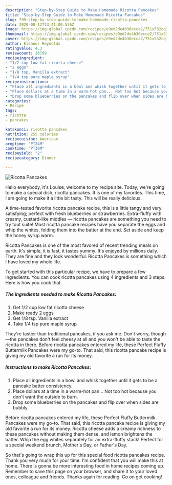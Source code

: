 ```yaml
---
description: "Step-by-Step Guide to Make Homemade Ricotta Pancakes"
title: "Step-by-Step Guide to Make Homemade Ricotta Pancakes"
slug: 799-step-by-step-guide-to-make-homemade-ricotta-pancakes
date: 2020-08-12T13:41:00.536Z
image: https://img-global.cpcdn.com/recipes/e9ed2de4b36ecca2/751x532cq70/ricotta-pancakes-recipe-main-photo.jpg
thumbnail: https://img-global.cpcdn.com/recipes/e9ed2de4b36ecca2/751x532cq70/ricotta-pancakes-recipe-main-photo.jpg
cover: https://img-global.cpcdn.com/recipes/e9ed2de4b36ecca2/751x532cq70/ricotta-pancakes-recipe-main-photo.jpg
author: Eleanor Reynolds
ratingvalue: 4.3
reviewcount: 16799
recipeingredient:
- "1/2 cup low fat ricotta cheese"
- "2 eggs"
- "1/8 tsp. Vanilla extract"
- "1/4 tsp pure maple syrup"
recipeinstructions:
- "Place all ingredients in a bowl and whisk together until it gets to be a pancake batter consistency."
- "Place dollars at a time in a warm-hot pan... Not too hot because you don&#39;t want the outside to burn."
- "Drop some blueberries on the pancakes and flip over when sides are bubbly."
categories:
- Recipe
tags:
- ricotta
- pancakes

katakunci: ricotta pancakes 
nutrition: 255 calories
recipecuisine: American
preptime: "PT24M"
cooktime: "PT30M"
recipeyield: "2"
recipecategory: Dinner

---
```



![Ricotta Pancakes](https://img-global.cpcdn.com/recipes/e9ed2de4b36ecca2/751x532cq70/ricotta-pancakes-recipe-main-photo.jpg)

Hello everybody, it's Louise, welcome to my recipe site. Today, we're going to make a special dish, ricotta pancakes. It is one of my favorites. This time, I am going to make it a little bit tasty. This will be really delicious.

A time-tested favorite ricotta pancake recipe, this is a little tangy and very satisfying; perfect with fresh blueberries or strawberries. Extra-fluffy with creamy, custard-like middles — ricotta pancakes are something you need to try tout suite! Most ricotta pancake recipes have you separate the eggs and whip the whites, folding them into the batter at the end. Set aside and keep the honey syrup warm.

Ricotta Pancakes is one of the most favored of recent trending meals on earth. It's simple, it is fast, it tastes yummy. It's enjoyed by millions daily. They are fine and they look wonderful. Ricotta Pancakes is something which I have loved my whole life.


To get started with this particular recipe, we have to prepare a few ingredients. You can cook ricotta pancakes using 4 ingredients and 3 steps. Here is how you cook that.

<!--inarticleads1-->

##### The ingredients needed to make Ricotta Pancakes:

1. Get 1/2 cup low fat ricotta cheese
1. Make ready 2 eggs
1. Get 1/8 tsp. Vanilla extract
1. Take 1/4 tsp pure maple syrup


They&#39;re tastier than traditional pancakes, if you ask me. Don&#39;t worry, though—the pancakes don&#39;t feel cheesy at all and you won&#39;t be able to taste the ricotta in there. Before ricotta pancakes entered my life, these Perfect Fluffy Buttermilk Pancakes were my go-to. That said, this ricotta pancake recipe is giving my old favorite a run for its money. 

<!--inarticleads2-->

##### Instructions to make Ricotta Pancakes:

1. Place all ingredients in a bowl and whisk together until it gets to be a pancake batter consistency.
1. Place dollars at a time in a warm-hot pan... Not too hot because you don&#39;t want the outside to burn.
1. Drop some blueberries on the pancakes and flip over when sides are bubbly.


Before ricotta pancakes entered my life, these Perfect Fluffy Buttermilk Pancakes were my go-to. That said, this ricotta pancake recipe is giving my old favorite a run for its money. Ricotta cheese adds a creamy richness to these pancakes without making them dense, and lemon brightens the batter. Whip the egg whites separately for an extra-fluffy stack! Perfect for a special weekend brunch, Mother&#39;s Day, or Father&#39;s Day. 

So that's going to wrap this up for this special food ricotta pancakes recipe. Thank you very much for your time. I'm confident that you will make this at home. There is gonna be more interesting food in home recipes coming up. Remember to save this page on your browser, and share it to your loved ones, colleague and friends. Thanks again for reading. Go on get cooking!
